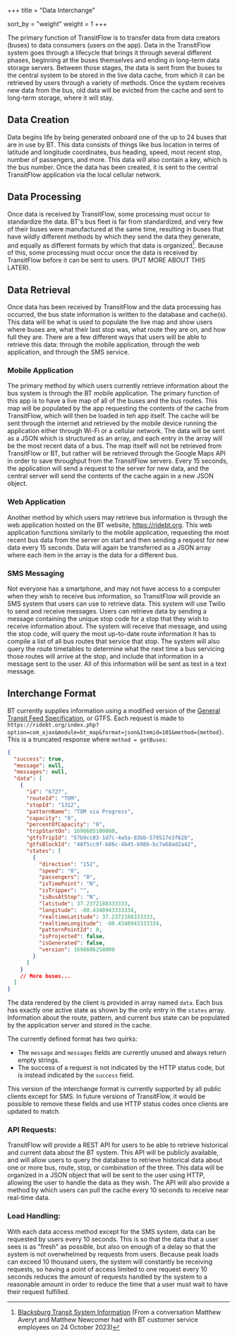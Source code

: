 +++
title = "Data Interchange"

sort_by = "weight"
weight = 1
+++

The primary function of TransitFlow is to transfer data from data creators (buses) to data consumers (users on the app). Data in the TransitFlow system goes through a lifecycle that brings it through several different phases, beginning at the buses themselves and ending in long-term data storage servers. Between those stages, the data is sent from the buses to the central system to be stored in the live data cache, from which it can be retrieved by users through a variety of methods. Once the system receives new data from the bus, old data will be evicted from the cache and sent to long-term storage, where it will stay.

## Data Creation

Data begins life by being generated onboard one of the up to 24 buses that are in use by BT. This data consists of things like bus location in terms of latitude and longitude coordinates, bus heading, speed, most recent stop, number of passengers, and more. This data will also contain a key, which is the bus number. Once the data has been created, it is sent to the central TransitFlow application via the local cellular network.

## Data Processing

Once data is received by TransitFlow, some processing must occur to standardize the data. BT's bus fleet is far from standardized, and very few of their buses were manufactured at the same time, resulting in buses that have wildly different methods by which they send the data they generate, and equally as different formats by which that data is organized[^1]. Because of this, some processing must occur once the data is received by TransitFlow before it can be sent to users. (PUT MORE ABOUT THIS LATER).

## Data Retrieval

Once data has been received by TransitFlow and the data processing has occurred, the bus state information is written to the database and cache(s). This data will be what is used to populate the live map and show users where buses are, what their last stop was, what route they are on, and how full they are. There are a few different ways that users will be able to retrieve this data: through the mobile application, through the web application, and through the SMS service.

### Mobile Application

The primary method by which users currently retrieve information about the bus system is through the BT mobile application. The primary function of this app is to have a live map of all of the buses and the bus routes. This map will be populated by the app requesting the contents of the cache from TransitFlow, which will then be loaded in teh app itself. The cache will be sent through the internet and retrieved by the mobile device running the application either through Wi-Fi or a cellular network. The data will be sent as a JSON which is structured as an array, and each entry in the array will be the most recent data of a bus. The map itself will not be retrieved from TransitFlow or BT, but rather will be retrieved through the Google Maps API in order to save throughput from the TransitFlow servers. Every 15 seconds, the application will send a request to the server for new data, and the central server will send the contents of the cache again in a new JSON object.

### Web Application

Another method by which users may retrieve bus information is through the web application hosted on the BT website, https://ridebt.org. This web application functions similarly to the mobile application, requesting the most recent bus data from the server on start and then sending a request for new data every 15 seconds. Data will again be transferred as a JSON array where each item in the array is the data for a different bus.

### SMS Messaging

Not everyone has a smartphone, and may not have access to a computer when they wish to receive bus information, so TransitFlow will provide an SMS system that users can use to retrieve data. This system will use Twilio to send and receive messages. Users can retrieve data by sending a message containing the unique stop code for a stop that they wish to receive information about. The system will receive that message, and using the stop code, will query the most up-to-date route information it has to compile a list of all bus routes that service that stop. The system will also query the route timetables to determine what the next time a bus servicing those routes will arrive at the stop, and include that information in a message sent to the user. All of this information will be sent as text in a text message.

## Interchange Format

BT currently supplies information using a modified version of the [General Transit Feed Specification](https://gtfs.org/), or GTFS. Each request is made to `https://ridebt.org/index.php?option=com_ajax&module=bt_map&format=json&Itemid=101&method={method}`. This is a truncated response where `method = getBuses`:

```json
{
  "success": true,
  "message": null,
  "messages": null,
  "data": [
    {
      "id": "6727",
      "routeId": "TOM",
      "stopId": "1312",
      "patternName": "TOM via Progress",
      "capacity": "0",
      "percentOfCapacity": "0",
      "tripStartOn": 1698605100000,
      "gtfsTripId": "57b9cc83-1d7c-4a5a-83bb-579517e3f62b",
      "gtfsBlockId": "48f5cc9f-b86c-4b45-b98b-bc7a68ad2a42",
      "states": [
        {
          "direction": "152",
          "speed": "0",
          "passengers": "0",
          "isTimePoint": "N",
          "isTripper": "",
          "isBusAtStop": "N",
          "latitude": 37.2372188333333,
          "longitude": -80.4348943333334,
          "realtimeLatitude": 37.2372188333333,
          "realtimeLongitude": -80.4348943333334,
          "patternPointId": 0,
          "isProjected": false,
          "isGenerated": false,
          "version": 1698606258000
        }
      ]
    }
    // More buses...
  ]
}
```

The data rendered by the client is provided in array named `data`. Each bus has exactly one active state as shown by the only entry in the `states` array. Information about the route, pattern, and current bus state can be populated by the application server and stored in the cache.

The currently defined format has two quirks:

* The `message` and `messages` fields are currently unused and always return empty strings.
* The success of a request is not indicated by the HTTP status code, but is instead indicated by the `success` field. 

This version of the interchange format is currently supported by all public clients except for SMS. In future versions of TransitFlow, it would be possible to remove these fields and use HTTP status codes once clients are updated to match. 

### API Requests:

TransitFlow will provide a REST API for users to be able to retrieve historical and current data about the BT system. This API will be publicly available, and will allow users to query the database to retrieve historical data about one or more bus, route, stop, or combination of the three. This data will be organized in a JSON object that will be sent to the user using HTTP, allowing the user to handle the data as they wish. The API will also provide a method by which users can pull the cache every 10 seconds to receive near real-time data.

### Load Handling:

With each data access method except for the SMS system, data can be requested by users every 10 seconds. This is so that the data that a user sees is as "fresh" as possible, but also on enough of a delay so that the system is not overwhelmed by requests from users. Because peak loads can exceed 10 thousand users, the system will constantly be receiving requests, so having a point of access limited to one request every 10 seconds reduces the amount of requests handled by the system to a reasonable amount in order to reduce the time that a user must wait to have their request fulfilled.


[^1]: [Blacksburg Transit System Information](https://ridebt.org) (From a conversation Matthew Averyt and Matthew Newcomer had with BT customer service employees on 24 October 2023)